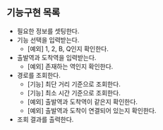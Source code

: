 ## 기능구현 목록
* 필요한 정보를 셋팅한다.
* 기능 선택을 입력받는다.
  * [예외] 1, 2, B, Q인지 확인한다.
* 출발역과 도착역을 입력받는다.
  * [예외] 존재하는 역인지 확인한다.
* 경로를 조회한다.
  * [기능] 최단 거리 기준으로 조회한다.
  * [기능] 최소 시간 기준으로 조회한다.
  * [예외] 출발역과 도착역이 같은지 확인한다.
  * [예외] 출발역과 도착이 연결되어 있는지 확인한다.
* 조회 결과를 출력한다.
  